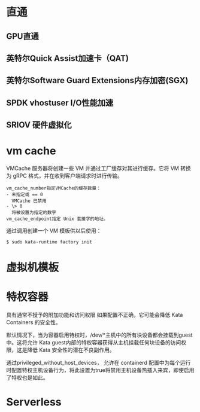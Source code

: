 


# 直通
## GPU直通
## 英特尔Quick Assist加速卡（QAT)
## 英特尔Software Guard Extensions内存加密(SGX)
## SPDK vhostuser I/O性能加速

## SRIOV 硬件虚拟化 


# vm cache
VMCache 服务器将创建一些 VM 并通过工厂缓存对其进行缓存。它将 VM 转换为 gRPC 格式，并在收到客户端请求时进行传输。
```
vm_cache_number指定VMCache的缓存数量：
- 未指定或 == 0
  VMCache 已禁用
- \> 0
  将被设置为指定的数字
vm_cache_endpoint指定 Unix 套接字的地址。
```
通过调用创建一个 VM 模板供以后使用：
```
$ sudo kata-runtime factory init
```

# 虚拟机模板


# 特权容器
具有通常不授予的附加功能和访问权限
如果配置不正确，它可能会降低 Kata Containers 的安全性。

默认情况下，当为容器启用特权时，/dev/*主机中的所有块设备都会挂载到guest中。这将允许 Kata guest内部的特权容器获得从主机挂载任何块设备的访问权限，这是降低 Kata 安全性的潜在不良副作用。

通过privileged_without_host_devices， 允许在 containerd 配置中为每个运行时配置特权主机设备行为，将此设置为true将禁用主机设备热插入来宾，即使启用了特权也是如此。

# Serverless